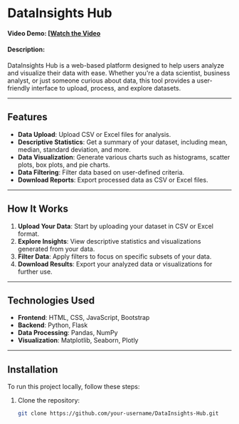 # DataInsights Hub

#### Video Demo: [[Watch the Video](https://www.youtube.com/watch?v=NpDbhsE1p9g&ab_channel=ProgrammingwithNoor)
#### Description:  
DataInsights Hub is a web-based platform designed to help users analyze and visualize their data with ease. Whether you're a data scientist, business analyst, or just someone curious about data, this tool provides a user-friendly interface to upload, process, and explore datasets.

---

## Features
- **Data Upload**: Upload CSV or Excel files for analysis.
- **Descriptive Statistics**: Get a summary of your dataset, including mean, median, standard deviation, and more.
- **Data Visualization**: Generate various charts such as histograms, scatter plots, box plots, and pie charts.
- **Data Filtering**: Filter data based on user-defined criteria.
- **Download Reports**: Export processed data as CSV or Excel files.

---

## How It Works
1. **Upload Your Data**: Start by uploading your dataset in CSV or Excel format.
2. **Explore Insights**: View descriptive statistics and visualizations generated from your data.
3. **Filter Data**: Apply filters to focus on specific subsets of your data.
4. **Download Results**: Export your analyzed data or visualizations for further use.

---

## Technologies Used
- **Frontend**: HTML, CSS, JavaScript, Bootstrap
- **Backend**: Python, Flask
- **Data Processing**: Pandas, NumPy
- **Visualization**: Matplotlib, Seaborn, Plotly

---

## Installation
To run this project locally, follow these steps:

1. Clone the repository:
   ```bash
   git clone https://github.com/your-username/DataInsights-Hub.git
